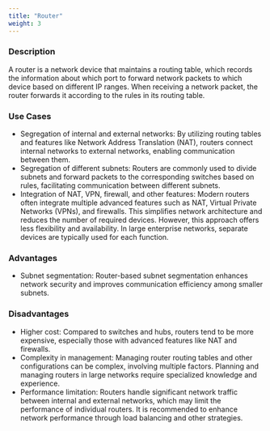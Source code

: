 ```yaml
---
title: "Router"
weight: 3
---
```


### Description

A router is a network device that maintains a routing table, which records the information about which port to forward network packets to which device based on different IP ranges. When receiving a network packet, the router forwards it according to the rules in its routing table.

### Use Cases

- Segregation of internal and external networks: By utilizing routing tables and features like Network Address Translation (NAT), routers connect internal networks to external networks, enabling communication between them.
- Segregation of different subnets: Routers are commonly used to divide subnets and forward packets to the corresponding switches based on rules, facilitating communication between different subnets.
- Integration of NAT, VPN, firewall, and other features: Modern routers often integrate multiple advanced features such as NAT, Virtual Private Networks (VPNs), and firewalls. This simplifies network architecture and reduces the number of required devices. However, this approach offers less flexibility and availability. In large enterprise networks, separate devices are typically used for each function.

### Advantages

- Subnet segmentation: Router-based subnet segmentation enhances network security and improves communication efficiency among smaller subnets.

### Disadvantages

- Higher cost: Compared to switches and hubs, routers tend to be more expensive, especially those with advanced features like NAT and firewalls.
- Complexity in management: Managing router routing tables and other configurations can be complex, involving multiple factors. Planning and managing routers in large networks require specialized knowledge and experience.
- Performance limitation: Routers handle significant network traffic between internal and external networks, which may limit the performance of individual routers. It is recommended to enhance network performance through load balancing and other strategies.